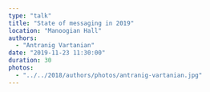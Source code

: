 ```yaml
---
type: "talk"
title: "State of messaging in 2019"
location: "Manoogian Hall"
authors:
  - "Antranig Vartanian"
date: "2019-11-23 11:30:00"
duration: 30
photos:
  - "../../2018/authors/photos/antranig-vartanian.jpg"
---
```

